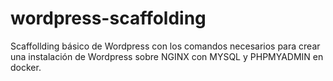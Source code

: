 # wordpress-scaffolding
Scaffollding básico de Wordpress con los comandos necesarios para crear una instalación de Wordpress sobre NGINX con MYSQL y PHPMYADMIN en docker.
